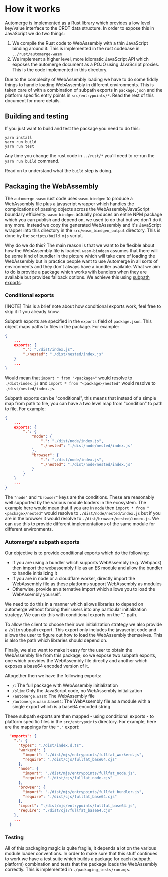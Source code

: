 # How it works

Automerge is implemented as a Rust library which provides a low level key/value
interface to the CRDT data structure. In order to expose this in JavaScript we
do two things:

1. We compile the Rust code to WebAssembly with a thin JavaScript binding
   around it. This is implemented in the rust codebase in `../rust/automerge-wasm`
2. We implement a higher level, more idiomatic JavaScript API which exposes the
   automerge document as a POJO using JavaScript proxies. This is the code
   implemented in this directory.

Due to the complexity of WebAssembly loading we have to do some fiddly things
to handle loading WebAssembly in different environments. This is taken care of
with a combination of subpath exports in `package.json` and the platform
specific entry points in `src/entrypoints/*`. Read the rest of this document
for more details.

## Building and testing

If you just want to build and test the package you need to do this:

```
yarn install
yarn run build
yarn run test
```

Any time you change the rust code in `../rust/*` you'll need to re-run the
`yarn run build` command.

Read on to understand what the `build` step is doing.

## Packaging the WebAssembly

The `automerge-wasm` rust code uses `wasm-bindgen` to produce a WebAssembly
file plus a javascript wrapper which handles the complications of passing
objects across the WebAssembly/JavaScript boundary efficienty. `wasm-bindgen`
actually produces an entire NPM package which you can publish and depend on, we
used to do that but we don't do it any more. Instead we copy the generated
WebAssembly and it's JavaScript wrapper into this directory in the
`src/wasm_bindgen_output` directory. This is done by the `scripts/build.mjs`
script.

Why do we do this? The main reason is that we want to be flexible about how
the WebAssembly file is loaded. `wasm-bindgen` assumes that there will be some
kind of bundler in the picture which will take care of loading the WebAssembly
but in practice people want to use Automerge in all sorts of environments and
they don't always have a bundler available. What we aim to do is provide a
package which works with bundlers when they are available but provides fallback
options. We achieve this using [subpath exports](https://nodejs.org/api/packages.html#subpath-exports).

### Conditional exports

[!NOTE]
This is a brief note about how conditional exports work, feel free to skip it
if you already know.

Subpath exports are specified in the `exports` field of `package.json`. This
object maps paths to files in the package. For example:

```json
{
    ...
    exports: {
        ".": "./dist/index.js",
        "./nested": "./dist/nested/index.js"
    }
    ...
}
```

Would mean that `import * from "<package>"` would resolve to `./dist/index.js`
and `import * from "<package>/nested"` would resolve to `./dist/nested/index.js`.

Subpath exports can be "conditional", this means that instead of a simple map
from path to file, you can have a two level map from "condition" to path to
file. For example:

```json
{
    ...
    exports: {
        ".": {
            "node": {
                ".": "./dist/node/index.js",
                "./nested": "./dist/node/nested/index.js"
            },
            "browser": {
                ".": "./dist/node/index.js",
                "./nested": "./dist/node/nested/index.js"
            }
        }
    }
    ...
}
```

The `"node"` and `"browser"` keys are the conditions. These are reasonably
well supported by the various module loaders in the ecosystem. The example here
would mean that if you are in `node` then `import * from "<package>/nested"`
would resolve to `./dist/node/nested/index.js` but if you are in the browser it
would resolve to `./dist/browser/nested/index.js`. We can use this to provide
different implementations of the same module for different environments.

### Automerge's subpath exports

Our objective is to provide conditional exports which do the following:

- If you are using a bundler which supports WebAssembly (e.g. Webpack) then
  import the webassembly file as an ES module and allow the bundler to handle
  initializing it
- If you are in node or a cloudflare worker, directly import the WebAssembly
  file as these platforms support WebAssembly as modules
- Otherwise, provide an alternative import which allows you to load the
  WebAssembly yourself.

We need to do this in a manner which allows libraries to depend on automerge
without forcing their users into any particular initialization strategy. We
can do this with conditional exports on the "." path.

To allow the client to choose their own initialization strategy we also provide
a `/slim` subpath export. This export only includes the javascript code and
allows the user to figure out how to load the WebAssembly themselves. This is
also the path which libraries should depend on.

Finally, we also want to make it easy for the user to obtain the WebAssembly
file from this package, so we expose two subpath exports, one which provides
the WebAssembly file directly and another which exposes a base64 encoded
version of it.

Altogether then we have the following exports:

- `/`: The full package with WebAssembly initialization
- `/slim`: Only the JavaScript code, no WebAssembly initialization
- `/automerge.wasm`: The WebAssembly file
- `/automerge.wasm.base64`: The WebAssembly file as a module with a single
  export which is a base64 encoded string

These subpath exports are then mapped - using conditional exports - to platform
specific files in the `src/entrypoints` directory. For example, here are the
mappings for the `"."` export:

```json
  "exports": {
    ".": {
      "types": "./dist/index.d.ts",
      "workerd": {
        "import": "./dist/mjs/entrypoints/fullfat_workerd.js",
        "require": "./dist/cjs/fullfat_base64.cjs"
      },
      "node": {
        "import": "./dist/mjs/entrypoints/fullfat_node.js",
        "require": "./dist/cjs/fullfat_node.cjs"
      },
      "browser": {
        "import": "./dist/mjs/entrypoints/fullfat_bundler.js",
        "require": "./dist/cjs/fullfat_base64.cjs"
      },
      "import": "./dist/mjs/entrypoints/fullfat_base64.js",
      "require": "./dist/cjs/fullfat_base64.cjs"
    },
    ...
  }
```

### Testing

All of this packaging magic is quite fragile, it depends a lot on the various
module loader conventions. In order to make sure that this stuff continues to
work we have a test suite which builds a package for each (subpath, platform)
combination and tests that the package loads the WebAssembly correctly. This
is implemented in `./packaging_tests/run.mjs`.
